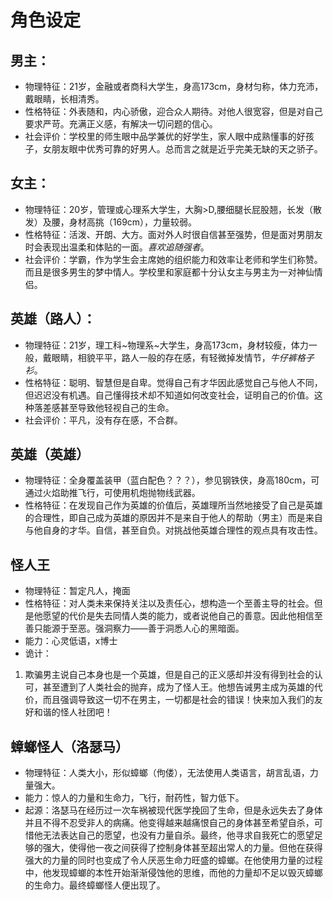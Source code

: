# 角色设定

## 男主：
* 物理特征：21岁，金融或者商科大学生，身高173cm，身材匀称，体力充沛，戴眼睛，长相清秀。
* 性格特征：外表随和，内心骄傲，迎合众人期待。对他人很宽容，但是对自己要求严苛。充满正义感，有解决一切问题的信心。
* 社会评价：学校里的师生眼中品学兼优的好学生，家人眼中成熟懂事的好孩子，女朋友眼中优秀可靠的好男人。总而言之就是近乎完美无缺的天之骄子。

## 女主：
* 物理特征：20岁，管理或心理系大学生，大胸>D,腰细腿长屁股翘，长发（散发）及腰，身材高挑（169cm），力量较弱。
* 性格特征：活泼、开朗、大方。面对外人时很自信甚至强势，但是面对男朋友时会表现出温柔和体贴的一面。_喜欢追随强者_。
* 社会评价：学霸，作为学生会主席她的组织能力和效率让老师和学生们称赞。而且是很多男生的梦中情人。学校里和家庭都十分认女主与男主为一对神仙情侣。

## 英雄（路人）：
* 物理特征：21岁，理工科~物理系~大学生，身高173cm，身材较瘦，体力一般，戴眼睛，相貌平平，路人一般的存在感，有轻微掉发情节，_牛仔裤格子衫_。
* 性格特征：聪明、智慧但是自卑。觉得自己有才华因此感觉自己与他人不同，但迟迟没有机遇。自己懂得技术却不知道如何改变社会，证明自己的价值。这种落差感甚至导致他轻视自己的生命。
* 社会评价：平凡，没有存在感，不合群。

## 英雄（英雄）
* 物理特征：全身覆盖装甲（蓝白配色？？？），参见钢铁侠，身高180cm，可通过火焰助推飞行，可使用机炮抛物线武器。
* 性格特征：在发现自己作为英雄的价值后，英雄理所当然地接受了自己是英雄的合理性，即自己成为英雄的原因并不是来自于他人的帮助（男主）而是来自与他自身的才华。自信，甚至自负。对挑战他英雄合理性的观点具有攻击性。

## 怪人王
* 物理特征：暂定凡人，掩面
* 性格特征：对人类未来保持关注以及责任心，想构造一个至善主导的社会。但是他愿望的代价是失去同情人类的能力，或者说他自己的善意。因此他相信至善只能源于至恶。强洞察力——善于洞悉人心的黑暗面。
* 能力：心灵低语，x博士
* 诡计：
1. 欺骗男主说自己本身也是一个英雄，但是自己的正义感却并没有得到社会的认可，甚至遭到了人类社会的抛弃，成为了怪人王。他想告诫男主成为英雄的代价，而且强调导致这一切不在男主，一切都是社会的错误！快来加入我们的友好和谐的怪人社团吧！

## 蟑螂怪人（洛瑟马）
* 物理特征：人类大小，形似蟑螂（佝偻），无法使用人类语言，胡言乱语，力量强大。
* 能力：惊人的力量和生命力，飞行，耐药性，智力低下。
* 起源：洛瑟马在经历过一次车祸被现代医学挽回了生命，但是永远失去了身体并且不得不忍受非人的病痛。他变得越来越痛恨自己的身体甚至希望自杀，可惜他无法表达自己的愿望，也没有力量自杀。最终，他寻求自我死亡的愿望足够的强大，使得他一夜之间获得了控制身体甚至超出常人的力量。但他在获得强大的力量的同时也变成了令人厌恶生命力旺盛的蟑螂。在他使用力量的过程中，他发现蟑螂的本性开始渐渐侵蚀他的思维，而他的力量却不足以毁灭蟑螂的生命力。最终蟑螂怪人便出现了。
